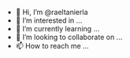 - 👋 Hi, I’m @raeltanierla
- 👀 I’m interested in ...
- 🌱 I’m currently learning ...
- 💞️ I’m looking to collaborate on ...
- 📫 How to reach me ...

<!---
raeltanierla/raeltanierla is a ✨ special ✨ repository because its `README.md` (this file) appears on your GitHub profile.
You can click the Preview link to take a look at your changes.
--->

